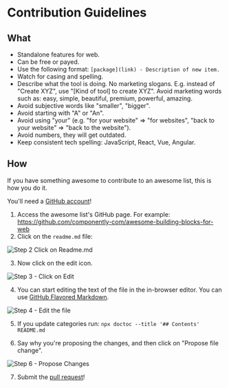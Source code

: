 # Contribution Guidelines

## What

- Standalone features for web.
- Can be free or payed.
- Use the following format: `[package](link) - Description of new item.`
- Watch for casing and spelling.
- Describe what the tool is doing. No marketing slogans. E.g. instead of "Create XYZ", use "[Kind of tool] to create XYZ". Avoid marketing words such as: easy, simple, beautiful, premium, powerful, amazing.
- Avoid subjective words like "smaller", "bigger".
- Avoid starting with "A" or "An".
- Avoid using "your" (e.g. "for your website" => "for websites", "back to your website" => "back to the website").
- Avoid numbers, they will get outdated.
- Keep consistent tech spelling: JavaScript, React, Vue, Angular.

## How

If you have something awesome to contribute to an awesome list, this is how you do it.

You'll need a [GitHub account](https://github.com/join)!

1. Access the awesome list's GitHub page. For example: https://github.com/componently-com/awesome-building-blocks-for-web
2. Click on the `readme.md` file:

![Step 2 Click on Readme.md](https://cloud.githubusercontent.com/assets/170270/9402920/53a7e3ea-480c-11e5-9d81-aecf64be55eb.png)

3. Now click on the edit icon.

![Step 3 - Click on Edit](https://cloud.githubusercontent.com/assets/170270/9402927/6506af22-480c-11e5-8c18-7ea823530099.png)

4. You can start editing the text of the file in the in-browser editor. You can use [GitHub Flavored Markdown](https://help.github.com/articles/github-flavored-markdown/).

![Step 4 - Edit the file](https://cloud.githubusercontent.com/assets/170270/9402932/7301c3a0-480c-11e5-81f5-7e343b71674f.png)

5. If you update categories run: `npx doctoc --title '## Contents' README.md`

6. Say why you're proposing the changes, and then click on "Propose file change".

![Step 6 - Propose Changes](https://cloud.githubusercontent.com/assets/170270/9402937/7dd0652a-480c-11e5-9138-bd14244593d5.png)

7. Submit the [pull request](https://help.github.com/articles/using-pull-requests/)!
